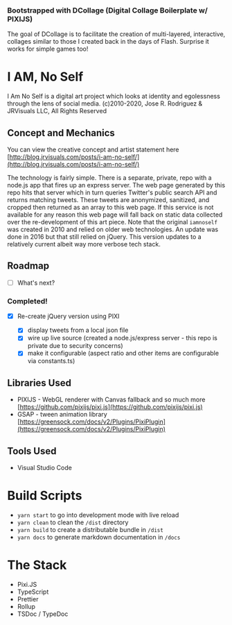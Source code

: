 ### Bootstrapped with DCollage (Digital Collage Boilerplate w/ PIXIJS)

The goal of DCollage is to facilitate the creation of multi-layered, interactive, collages similar to those I created back in the days of Flash. Surprise it works for simple games too!

# I AM, No Self

I Am No Self is a digital art project which looks at identity and egolessness through the lens of social media.
(c)2010-2020, Jose R. Rodriguez & JRVisuals LLC, All Rights Reserved

## Concept and Mechanics

You can view the creative concept and artist statement here [http://blog.jrvisuals.com/posts/i-am-no-self/](http://blog.jrvisuals.com/posts/i-am-no-self/)

The technology is fairly simple. There is a separate, private, repo with a node.js app that fires up an express server. The web page generated by this repo hits that server which in turn queries Twitter's public search API and returns matching tweets. These tweets are anonymized, sanitized, and cropped then returned as an array to this web page. If this service is not available for any reason this web page will fall back on static data collected over the re-development of this art piece. Note that the original `iamnoself` was created in 2010 and relied on older web technologies. An update was done in 2016 but that still relied on jQuery. This version updates to a relatively current albeit way more verbose tech stack.

## Roadmap

- [ ] What's next?

### Completed!

- [x] Re-create jQuery version using PIXI

  - [x] display tweets from a local json file
  - [x] wire up live source (created a node.js/express server - this repo is private due to security concerns)
  - [x] make it configurable (aspect ratio and other items are configurable via constants.ts)

## Libraries Used

- PIXIJS - WebGL renderer with Canvas fallback and so much more [https://github.com/pixijs/pixi.js](https://github.com/pixijs/pixi.js)
- GSAP - tween animation library [https://greensock.com/docs/v2/Plugins/PixiPlugin](https://greensock.com/docs/v2/Plugins/PixiPlugin)

## Tools Used

- Visual Studio Code

# Build Scripts

- `yarn start` to go into development mode with live reload
- `yarn clean` to clean the `/dist` directory
- `yarn build` to create a distributable bundle in `/dist`
- `yarn docs` to generate markdown documentation in `/docs`

# The Stack

- Pixi.JS
- TypeScript
- Prettier
- Rollup
- TSDoc / TypeDoc

